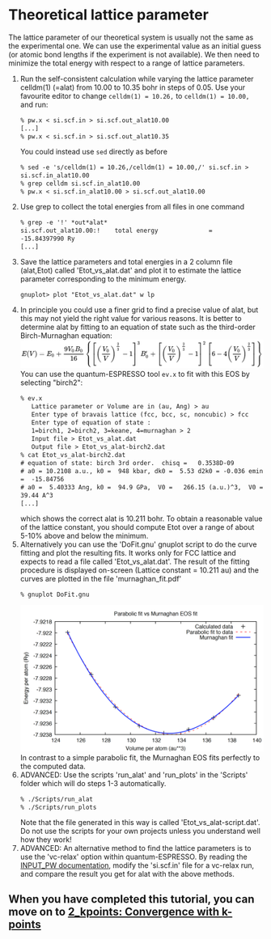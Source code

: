# Theoretical lattice parameter
The lattice parameter of our theoretical system is usually not the same as the experimental one.
We can use the experimental value as an initial guess (or atomic bond lengths if the experiment is not available).
We then need to minimize the total energy with respect to a range of lattice parameters.
  1. Run the self-consistent calculation while varying the lattice parameter celldm(1) (=alat) from 10.00 to 10.35 bohr in steps of 0.05. Use your favourite editor to change `celldm(1) = 10.26,` to `celldm(1) = 10.00,` and run:
      ```
      % pw.x < si.scf.in > si.scf.out_alat10.00
      [...]
      % pw.x < si.scf.in > si.scf.out_alat10.35
      ```
      You could instead use `sed` directly as before
      ```
      % sed -e 's/celldm(1) = 10.26,/celldm(1) = 10.00,/' si.scf.in > si.scf.in_alat10.00
      % grep celldm si.scf.in_alat10.00
      % pw.x < si.scf.in_alat10.00 > si.scf.out_alat10.00
      ```
  2. Use grep to collect the total energies from all files in one command
      ```
      % grep -e '!' *out*alat*
      si.scf.out_alat10.00:!    total energy              =     -15.84397990 Ry
      [...]
      ```
  3. Save the lattice parameters and total energies in a 2 column file (alat,Etot) called 'Etot_vs_alat.dat' and plot it to estimate the lattice parameter corresponding to the minimum energy.
     ```
     gnuplot> plot "Etot_vs_alat.dat" w lp  
     ```
  4. In principle you could use a finer grid to find a precise value of alat, but this may not yield the right value for various reasons. It is better to determine alat by fitting to an equation of state such as the third-order Birch-Murnaghan equation:
     ![Third-order Birch–Murnaghan isothermal equation of state](Ref/birch.png?raw=true "Birch-Murnaghan EOS")
     You can use the quantum-ESPRESSO tool `ev.x` to fit with this EOS by selecting "birch2":
     ```
     % ev.x
        Lattice parameter or Volume are in (au, Ang) > au
        Enter type of bravais lattice (fcc, bcc, sc, noncubic) > fcc
        Enter type of equation of state :
        1=birch1, 2=birch2, 3=keane, 4=murnaghan > 2
        Input file > Etot_vs_alat.dat
        Output file > Etot_vs_alat-birch2.dat
     % cat Etot_vs_alat-birch2.dat
     # equation of state: birch 3rd order.  chisq =   0.3538D-09
     # a0 = 10.2108 a.u., k0 =  948 kbar, dk0 =  5.53 d2k0 = -0.036 emin =  -15.84756
     # a0 =  5.40333 Ang, k0 =  94.9 GPa,  V0 =   266.15 (a.u.)^3,  V0 =   39.44 A^3 
     [...]
     ```
     which shows the correct alat is 10.211 bohr. To obtain a reasonable value of the lattice constant, you should compute Etot over a range of about 5-10% above and below the minimum.
  5. Alternatively you can use the 'DoFit.gnu' gnuplot script to do the curve fitting and plot the resulting fits. It works only for FCC lattice and expects to read a file called 'Etot_vs_alat.dat'. The result of the fitting procedure is displayed on-screen (Lattice constant = 10.211 au) and the curves are plotted in the file 'murnaghan_fit.pdf'
     ```
     % gnuplot DoFit.gnu
     ```
     ![Murnaghan and parabolic fits](Ref/murnagan_fit.png?raw=true "Murnaghan fits")
     In contrast to a simple parabolic fit, the Murnaghan EOS fits perfectly to the computed data.
  6. ADVANCED: Use the scripts 'run_alat' and 'run_plots' in the 'Scripts' folder which will do steps 1-3 automatically. 
     ```
     % ./Scripts/run_alat
     % ./Scripts/run_plots
     ```
     Note that the file generated in this way is called 'Etot_vs_alat-script.dat'.
     Do not use the scripts for your own projects unless you understand well how they work!
  7. ADVANCED: An alternative method to find the lattice parameters is to use the 'vc-relax' option within quantum-ESPRESSO. By reading the [INPUT_PW documentation](https://www.quantum-espresso.org/Doc/INPUT_PW.html), modify the 'si.scf.in' file for a vc-relax run, and compare the result you get for alat with the above methods.

## When you have completed this tutorial, you can move on to [2_kpoints: Convergence with k-points](../2_kpoints)
